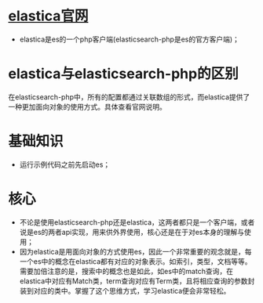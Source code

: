 # [elastica官网](http://elastica.io/)
* elastica是es的一个php客户端(elasticsearch-php是es的官方客户端)；

# elastica与elasticsearch-php的区别
在elasticsearch-php中，所有的配置都通过关联数组的形式，而elastica提供了一种更加面向对象的使用方式。具体查看官网说明。

# 基础知识
* 运行示例代码之前先启动es；

# 核心
* 不论是使用elasticsearch-php还是elastica，这两者都只是一个客户端，或者说是es的两者api实现，用来供外界使用，核心还是在于对es本身的理解与使用；
* 因为elastica是用面向对象的方式使用es，因此一个非常重要的观念就是，每一个es中的概念在elastica都有对应的对象表示。如索引，类型，文档等等。需要加倍注意的是，搜索中的概念也是如此，如es中的match查询，在elastica中对应有Match类，term查询对应有Term类，且将相应查询的参数封装到对应的类中。掌握了这个思维方式，学习elastica便会非常轻松。